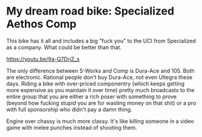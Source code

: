 # My dream road bike: Specialized Aethos Comp

This bike has it all and includes a big "fuck you" to the UCI from Specialized as a company. What could be better than that.

<https://youtu.be/9a-Q7DrjZ_s>

The only difference between S-Works and Comp is Dura-Ace and 105. Both are electronic. Rational people don't buy Dura-Ace, not even Ultegra these days. Riding a bike with over-priced componentry (which keeps getting more expensive as you maintain it over time) pretty much broadcasts to the entire group that you are either a rich poser with something to prove (beyond how fucking stupid you are for wasting money on that shit) or a pro with full sponsorship who didn't pay a damn thing.  

Engine over chassy is much more classy. It's like killing someone in a video game with melee punches instead of shooting them.

